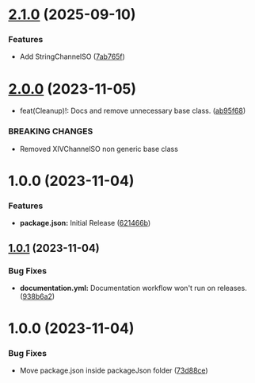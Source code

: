# [2.1.0](https://github.com/alimertcetin/xiv.filo.so.channels/compare/v2.0.0...v2.1.0) (2025-09-10)


### Features

* Add StringChannelSO ([7ab765f](https://github.com/alimertcetin/xiv.filo.so.channels/commit/7ab765f68a5ce6f55797bbbbf91794460659c690))

# [2.0.0](https://github.com/alimertcetin/xiv.filo.so.channels/compare/v1.0.0...v2.0.0) (2023-11-05)


* feat(Cleanup)!: Docs and remove unnecessary base class. ([ab95f68](https://github.com/alimertcetin/xiv.filo.so.channels/commit/ab95f6821b5fce4ef78968e9c3a146c2489efd84))


### BREAKING CHANGES

* Removed XIVChannelSO non generic base class

# 1.0.0 (2023-11-04)


### Features

* **package.json:** Initial Release ([621466b](https://github.com/alimertcetin/xiv.filo.so.channels/commit/621466b33d847ab130739d0d47c3872d93faae40))

## [1.0.1](https://github.com/alimertcetin/UnityPackageTemplate/compare/v1.0.0...v1.0.1) (2023-11-04)


### Bug Fixes

* **documentation.yml:** Documentation workflow won't run on releases. ([938b6a2](https://github.com/alimertcetin/UnityPackageTemplate/commit/938b6a236f04082701c7c7f9ff613f2a53e5cbb8))

# 1.0.0 (2023-11-04)


### Bug Fixes

* Move package.json inside packageJson folder ([73d88ce](https://github.com/alimertcetin/UnityPackageTemplate/commit/73d88ce673ef2256c7e447101e00e430a54241ea))
